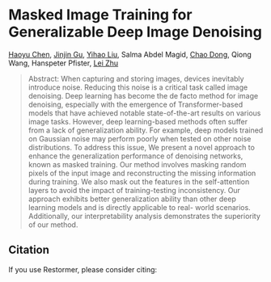 # Masked Image Training for Generalizable Deep Image Denoising

[Haoyu Chen](https://haoyuchen.com/), [Jinjin Gu](https://www.jasongt.com/), [Yihao Liu](https://scholar.google.com.hk/citations?user=WRIYcNwAAAAJ&hl=zh-CN&oi=ao), Salma Abdel Magid, [Chao Dong](https://scholar.google.com.hk/citations?user=OSDCB0UAAAAJ&hl=zh-CN), Qiong Wang, Hanspeter Pfister, [Lei Zhu](https://sites.google.com/site/indexlzhu/home?authuser=0)


> Abstract: When capturing and storing images, devices inevitably introduce noise. Reducing this noise is a critical task called image denoising. Deep learning has become the de facto method for image denoising, especially with the emergence of Transformer-based models that have achieved notable state-of-the-art results on various image tasks. However, deep learning-based methods often suffer from a lack of generalization ability. For example, deep models trained on Gaussian noise may perform poorly when tested on other noise distributions. To address this issue, We present a novel approach to enhance the generalization performance of denoising networks, known as masked training. Our method involves masking random pixels of the input image and reconstructing the missing information during training. We also mask out the features in the self-attention layers to avoid the impact of training-testing inconsistency. Our approach exhibits better generalization ability than other deep learning models and is directly applicable to real- world scenarios. Additionally, our interpretability analysis demonstrates the superiority of our method.



## Citation
If you use Restormer, please consider citing:

